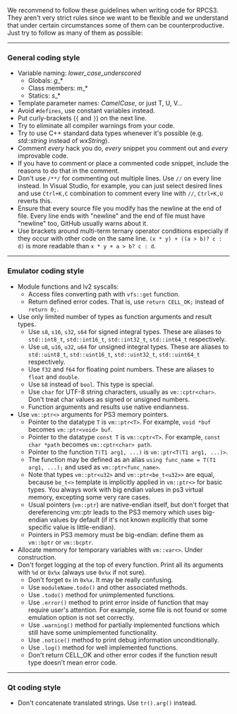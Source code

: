 We recommend to follow these guidelines when writing code for RPCS3. They aren't very strict rules since we want to be flexible and we understand that under certain circumstances some of them can be counterproductive. Just try to follow as many of them as possible:

***
### General coding style
* Variable naming: *lower_case_underscored*
    * Globals: _g__*
    * Class members: _m__*
    * Statics: _s__*
* Template parameter names: *CamelCase*, or just T, U, V...
* Avoid `#defines`, use constant variables instead.
* Put curly-brackets (`{` and `}`) on the next line.
* Try to eliminate all compiler warnings from your code.
* Try to use C++ standard data types whenever it's possible (e.g. _std::string_ instead of _wxString_).
* Comment *every* hack you do, *every* snippet you comment out and *every* improvable code.
* If you have to comment or place a commented code snippet, include the reasons to do that in the comment.
* Don't use `/**/` for commenting out multiple lines. Use `//` on every line instead. In Visual Studio, for example, you can just select desired lines and use `Ctrl+K,C` combination to comment every line with `//`, `Ctrl+K,U` reverts this.
* Ensure that every source file you modify has the newline at the end of file. Every line ends with "newline" and the end of file must have "newline" too, GitHub usually warns about it.
* Use brackets around multi-term ternary operator conditions especially if they occur with other code on the same line. `(x * y) + ((a > b)? c : d)` is more readable than `x * y + a > b? c : d`.

***
### Emulator coding style
* Module functions and lv2 syscalls:
    * Access files converting path with `vfs::get` function.
    * Return defined error codes. That is, use `return CELL_OK;` instead of `return 0;`.
* Use only limited number of types as function arguments and result types.
    * Use `s8`, `s16`, `s32`, `s64` for signed integral types. These are aliases to `std::int8_t`, `std::int16_t`, `std::int32_t`, `std::int64_t` respectively.
    * Use `u8`, `u16`, `u32`, `u64` for unsigned integral types. These are aliases to `std::uint8_t`, `std::uint16_t`, `std::uint32_t`, `std::uint64_t` respectively.
    * Use `f32` and `f64` for floating point numbers. These are aliases to `float` and `double`.
    * Use `b8` instead of `bool`. This type is special.
    * Use `char` for UTF-8 string characters, usually as `vm::cptr<char>`. Don't treat char values as signed or unsigned numbers.
    * Function arguments and results use native endianness.
* Use `vm::ptr<>` arguments for PS3 memory pointers.
    * Pointer to the datatype `T` is `vm::ptr<T>`. For example, `void *buf` becomes `vm::ptr<void> buf`.
    * Pointer to the datatype `const T` is `vm::cptr<T>`. For example, `const char *path` becomes `vm::cptr<char> path`.
    * Pointer to the function `T(T1 arg1, ...)` is `vm::ptr<T(T1 arg1, ...)>`.
    * The function may be defined as an alias `using func_name = T(T1 arg1, ...);` and used as `vm::ptr<func_name>`.
    * Note that types `vm::ptr<u32>` and `vm::ptr<be_t<u32>>` are equal, because `be_t<>` template is implicitly applied in `vm::ptr<>` for basic types. You always work with big endian values in ps3 virtual memory, excepting some very rare cases.
    * Usual pointers (`vm::ptr`) are native-endian itself, but don't forget that dereferencing vm::ptr leads to the PS3 memory which uses big-endian values by default (if it's not known explicitly that some specific value is little-endian).
    * Pointers in PS3 memory must be big-endian: define them as `vm::bptr` or `vm::bcptr`.
* Allocate memory for temporary variables with `vm::var<>`. Under construction.
* Don't forget logging at the top of every function. Print all its arguments with `%d` or `0x%x` (always use `0x%x` if not sure).
    * Don't forget `0x` in `0x%x`. It may be really confusing.
    * Use `moduleName.todo()` and other associated methods.
    * Use `.todo()` method for unimplemented functions.
    * Use `.error()` method to print error inside of function that may require user's attention. For example, some file is not found or some emulation option is not set correctly.
    * Use `.warning()` method for partially implemented functions which still have some unimplemented functionality.
    * Use `.notice()` method to print debug information unconditionally.
    * Use `.log()` method for well implemented functions.
    * Don't return CELL_OK and other error codes if the function result type doesn't mean error code.

***
### Qt coding style
* Don't concatenate translated strings. Use `tr().arg()` instead.
